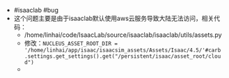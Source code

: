 - #isaaclab #bug
- 这个问题主要是由于isaaclab默认使用aws云服务导致大陆无法访问，相关代码：
	- /home/linhai/code/IsaacLab/source/isaaclab/isaaclab/utils/assets.py
	- 修改：`NUCLEUS_ASSET_ROOT_DIR = '/home/linhai/app/isaac/isaacsim_assets/Assets/Isaac/4.5/'#carb.settings.get_settings().get("/persistent/isaac/asset_root/cloud")`
	-